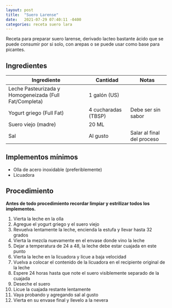 ```yaml
---
layout: post
title:  "Suero Larense"
date:   2021-07-29 07:40:11 -0400
categories: receta suero lara 
---
```

Receta para preparar suero larense, derivado lacteo bastante ácido que se puede consumir por si solo, con arepas o se puede usar como base para picantes.

## Ingredientes

Ingrediente | Cantidad | Notas
------------| ---------| -----
Leche Pasteurizada y Homogeneizada (Full Fat/Completa) | 1 galón (US) |
Yogurt griego (Full Fat) | 4 cucharadas (TBSP) | Debe ser sin sabor
Suero viejo (madre) | 20 ML | 
Sal | Al gusto | Salar al final del proceso 

## Implementos mínimos

- Olla de acero inoxidable (preferiblemente)
- Licuadora


## Procedimiento

**Antes de todo procedimiento recordar limpiar y estrilizar todos los implementos.**

1. Vierta la leche en la olla
2. Agregue el yogurt griego y el suero viejo
3. Revuelva lentamente la leche, encienda la estufa y llevar hasta 32 grados
4. Vierta la mezcla nuevamente en el envase donde vino la leche
5. Dejar a temperatura de 24 a 48, la leche debe estar cuajada en este punto
6. Vierta la leche en la licuadora y licue a baja velocidad
7. Vuelva a colocar el contenido de la licuadora en el recipiente original de la leche
8. Espere 24 horas hasta que note el suero visiblemente separado de la cuajada
9. Deseche el suero
10. Licue la cuajada restante lentamente
11. Vaya probando y agregando sal al gusto
12. Vierta en su envase final y llevelo a la nevera